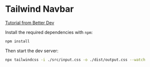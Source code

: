 # Tailwind Navbar

[Tutorial from Better Dev](https://www.youtube.com/watch?v=puaX_nhTMRU)

Install the required dependencies with `npm`:

```sh
npm install
```

Then start the dev server:

```sh
npx tailwindcss -i ./src/input.css -o ./dist/output.css --watch
```